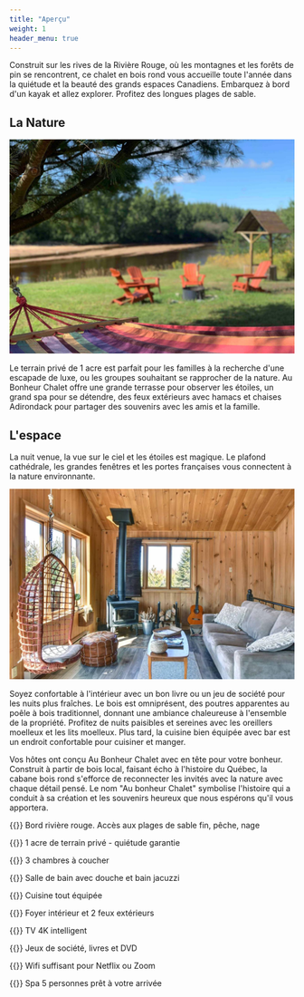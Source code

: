 ```yaml
---
title: "Aperçu"
weight: 1
header_menu: true
---
```


Construit sur les rives de la Rivière Rouge, où les montagnes et les forêts de pin se rencontrent, ce chalet en bois rond vous accueille toute l'année dans la quiétude et la beauté des grands espaces Canadiens. Embarquez à bord d'un kayak et allez explorer. Profitez des longues plages de sable.

## La Nature

![cabin interior](images/unwind.jpg)

Le terrain privé de 1 acre est parfait pour les familles à la recherche d'une escapade de luxe, ou les groupes souhaitant se rapprocher de la nature. Au Bonheur Chalet offre une grande terrasse pour observer les étoiles, un grand spa pour se détendre, des feux extérieurs avec hamacs et chaises Adirondack pour partager des souvenirs avec les amis et la famille.

## L'espace

La nuit venue, la vue sur le ciel et les étoiles est magique. Le plafond cathédrale, les grandes fenêtres et les portes françaises vous connectent à la nature environnante.

![cabin interior](images/interior.jpg)

Soyez confortable à l'intérieur avec un bon livre ou un jeu de société pour les nuits plus fraîches. Le bois est omniprésent, des poutres apparentes au poêle à bois traditionnel, donnant une ambiance chaleureuse à l'ensemble de la propriété. Profitez de nuits paisibles et sereines avec les oreillers moelleux et les lits moelleux. Plus tard, la cuisine bien équipée avec bar est un endroit confortable pour cuisiner et manger.

Vos hôtes ont conçu Au Bonheur Chalet avec en tête pour votre bonheur. Construit à partir de bois local, faisant écho à l'histoire du Québec, la cabane bois rond s'efforce de reconnecter les invités avec la nature avec chaque détail pensé. Le nom "Au bonheur Chalet" symbolise l'histoire qui a conduit à sa création et les souvenirs heureux que nous espérons qu'il vous apportera.

{{<icon class="fa fa-image">}} Bord rivière rouge. Accès aux plages de sable fin, pêche, nage

{{<icon class="fa fa-tree">}} 1 acre de terrain privé - quiétude garantie

{{<icon class="fa fa-bed">}} 3 chambres à coucher

{{<icon class="fa fa-bath">}} Salle de bain avec douche et bain jacuzzi

{{<icon class="fa fa-utensils">}} Cuisine tout équipée

{{<icon class="fa fa-fire">}} Foyer intérieur et 2 feux extérieurs

{{<icon class="fa fa-tv">}} TV 4K intelligent

{{<icon class="fa fa-book">}} Jeux de société, livres et DVD

{{<icon class="fa fa-wifi">}} Wifi suffisant pour Netflix ou Zoom

{{<icon class="fa fa-spa">}} Spa 5 personnes prêt à votre arrivée

